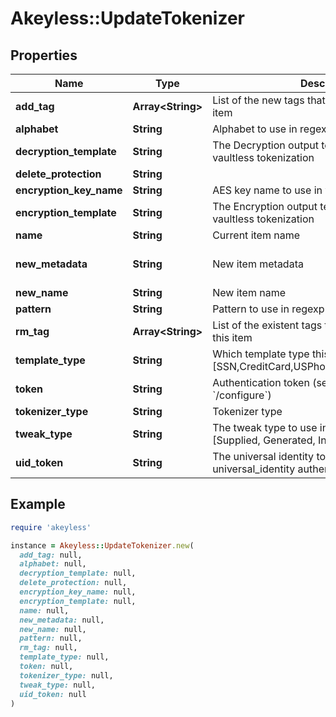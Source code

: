 # Akeyless::UpdateTokenizer

## Properties

| Name | Type | Description | Notes |
| ---- | ---- | ----------- | ----- |
| **add_tag** | **Array&lt;String&gt;** | List of the new tags that will be attached to this item | [optional] |
| **alphabet** | **String** | Alphabet to use in regexp vaultless tokenization | [optional] |
| **decryption_template** | **String** | The Decryption output template to use in regexp vaultless tokenization | [optional] |
| **delete_protection** | **String** |  | [optional] |
| **encryption_key_name** | **String** | AES key name to use in vaultless tokenization | [optional] |
| **encryption_template** | **String** | The Encryption output template to use in regexp vaultless tokenization | [optional] |
| **name** | **String** | Current item name |  |
| **new_metadata** | **String** | New item metadata | [optional][default to &#39;default_metadata&#39;] |
| **new_name** | **String** | New item name | [optional] |
| **pattern** | **String** | Pattern to use in regexp vaultless tokenization | [optional] |
| **rm_tag** | **Array&lt;String&gt;** | List of the existent tags that will be removed from this item | [optional] |
| **template_type** | **String** | Which template type this tokenizer is used for [SSN,CreditCard,USPhoneNumber,Email,Regexp] |  |
| **token** | **String** | Authentication token (see &#x60;/auth&#x60; and &#x60;/configure&#x60;) | [optional] |
| **tokenizer_type** | **String** | Tokenizer type |  |
| **tweak_type** | **String** | The tweak type to use in vaultless tokenization [Supplied, Generated, Internal, Masking] | [optional] |
| **uid_token** | **String** | The universal identity token, Required only for universal_identity authentication | [optional] |

## Example

```ruby
require 'akeyless'

instance = Akeyless::UpdateTokenizer.new(
  add_tag: null,
  alphabet: null,
  decryption_template: null,
  delete_protection: null,
  encryption_key_name: null,
  encryption_template: null,
  name: null,
  new_metadata: null,
  new_name: null,
  pattern: null,
  rm_tag: null,
  template_type: null,
  token: null,
  tokenizer_type: null,
  tweak_type: null,
  uid_token: null
)
```

